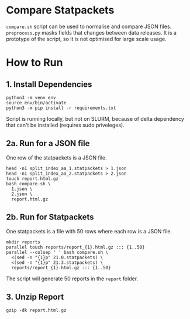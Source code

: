 # Compare Statpackets
`compare.sh` script can be used to normalise and compare JSON files.
`preprocess.py` masks fields that changes between data releases.
It is a prototype of the script, so it is not optimised for large scale usage.

# How to Run
## 1. Install Dependencies
```console
python3 -m venv env
source env/bin/activate
python3 -m pip install -r requirements.txt
``` 
Script is running locally, but not on SLURM, because of delta dependency that can't be installed (requires sudo priveleges).

## 2a. Run for a JSON file
One row of the statpackets is a JSON file.
```console
head -n1 split_index_aa_1.statpackets > 1.json
head -n1 split_index_aa_2.statpackets > 2.json
touch report.html.gz 
bash compare.sh \
  1.json \
  2.json \
  report.html.gz 
```
  
## 2b. Run for Statpackets
One statpackets is a file with 50 rows where each row is a JSON file.
```console
mkdir reports
parallel touch reports/report_{1}.html.gz ::: {1..50}
parallel --colsep ' ' bash compare.sh \
  <(sed -n "{1}p" 21.0.statpackets) \
  <(sed -n "{1}p" 21.3.statpackets) \
  reports/report_{1}.html.gz ::: {1..50}
```
The script will generate 50 reports in the `report` folder. 

## 3. Unzip Report
```console
gzip -dk report.html.gz
```